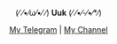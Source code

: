 <p align="center">(⁄ ⁄•⁄ω⁄•⁄ ⁄) <b>Uuk</b> (⁄ ⁄•⁄-⁄•⁄*⁄)</p>
<p align="center"><a href="https://t.me/ariiqomari">My Telegram</a> | <a href="https://t.me/uukina">My Channel</a></p>
